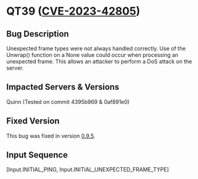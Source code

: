 # QT39 ([CVE-2023-42805](https://nvd.nist.gov/vuln/detail/CVE-2023-42805))

## Bug Description
Unexpected frame types were not always handled correctly. Use of the Unwrap() function on a None value could occur when processing an unexpected frame. This allows an attacker to perform a DoS attack on the server.

## Impacted Servers & Versions
Quinn (Tested on commit 4395b969 & 0af891e0)

## Fixed Version
This bug was fixed in version [0.9.5](https://github.com/quinn-rs/quinn/security/advisories/GHSA-q8wc-j5m9-27w3).

## Input Sequence
[Input.INITIAL_PING, Input.INITIAL_UNEXPECTED_FRAME_TYPE]
